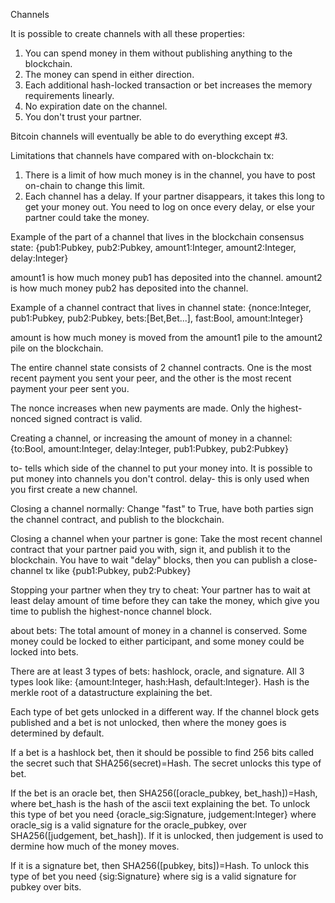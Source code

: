 Channels

It is possible to create channels with all these properties:

1) You can spend money in them without publishing anything to the blockchain.
2) The money can spend in either direction.
3) Each additional hash-locked transaction or bet increases the memory requirements linearly.
4) No expiration date on the channel.
5) You don't trust your partner.

Bitcoin channels will eventually be able to do everything except #3.

Limitations that channels have compared with on-blockchain tx:

1) There is a limit of how much money is in the channel, you have to post on-chain to change this limit.
2) Each channel has a delay. If your partner disappears, it takes this long to get your money out. You need to log on once every delay, or else your partner could take the money. 

Example of the part of a channel that lives in the blockchain consensus state:
{pub1:Pubkey,
pub2:Pubkey,
amount1:Integer,
amount2:Integer,
delay:Integer}

amount1 is how much money pub1 has deposited into the channel. amount2 is how much money pub2 has deposited into the channel.

Example of a channel contract that lives in channel state:
{nonce:Integer,
pub1:Pubkey,
pub2:Pubkey,
bets:[Bet,Bet...],
fast:Bool,
amount:Integer}

amount is how much money is moved from the amount1 pile to the amount2 pile on the blockchain. 

The entire channel state consists of 2 channel contracts. One is the most recent payment you sent your peer, and the other is the most recent payment your peer sent you.

The nonce increases when new payments are made. Only the highest-nonced signed contract is valid.

Creating a channel, or increasing the amount of money in a channel:
{to:Bool,
amount:Integer,
delay:Integer,
pub1:Pubkey,
pub2:Pubkey}

to- tells which side of the channel to put your money into. It is possible to put money into channels you don't control.
delay- this is only used when you first create a new channel. 

Closing a channel normally:
Change "fast" to True, have both parties sign the channel contract, and publish to the blockchain.

Closing a channel when your partner is gone:
Take the most recent channel contract that your partner paid you with, sign it, and publish it to the blockchain. You have to wait "delay" blocks, then you can publish a close-channel tx like
{pub1:Pubkey,
pub2:Pubkey}

Stopping your partner when they try to cheat:
Your partner has to wait at least delay amount of time before they can take the money, which give you time to publish the highest-nonce channel block.

about bets:
The total amount of money in a channel is conserved. Some money could be locked to either participant, and some money could be locked into bets.

There are at least 3 types of bets: hashlock, oracle, and signature. All 3 types look like: {amount:Integer, hash:Hash, default:Integer}.
Hash is the merkle root of a datastructure explaining the bet.

Each type of bet gets unlocked in a different way. If the channel block gets published and a bet is not unlocked, then where the money goes is determined by default.

If a bet is a hashlock bet, then it should be possible to find 256 bits called the secret such that SHA256(secret)=Hash. The secret unlocks this type of bet.

If the bet is an oracle bet, then SHA256([oracle_pubkey, bet_hash])=Hash, where bet_hash is the hash of the ascii text explaining the bet. To unlock this type of bet you need {oracle_sig:Signature, judgement:Integer} where oracle_sig is a valid signature for the oracle_pubkey, over SHA256([judgement, bet_hash]). If it is unlocked, then judgement is used to dermine how much of the money moves.

If it is a signature bet, then SHA256([pubkey, bits])=Hash.
To unlock this type of bet you need {sig:Signature} where sig is a valid signature for pubkey over bits.
